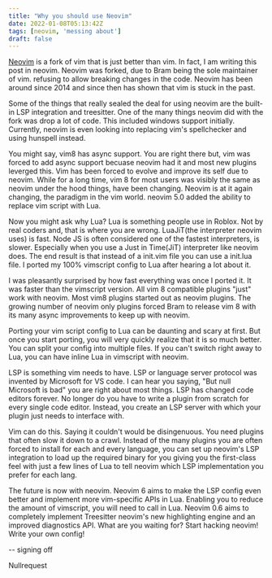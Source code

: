 ```yaml
---
title: "Why you should use Neovim"
date: 2022-01-08T05:13:42Z
tags: [neovim, 'messing about']
draft: false
---
```


[Neovim](neovim.io/) is a fork of vim that is just better than vim. In fact, I am writing this post in neovim. Neovim was forked, due to Bram being the sole maintainer of vim. refusing to allow breaking changes in the code. Neovim has been around since 2014 and since then has shown that vim is stuck in the past. 
 
Some of the things that really sealed the deal for using neovim are the built-in LSP integration and treesitter. One of the many things neovim did with the fork was drop a lot of code. This included windows support initially. Currently, neovim is even looking into replacing vim's spellchecker and using
 hunspell instead. 
 
You might say, vim8 has async support. You are right there but, vim was forced to add async support becuase neovim had it and most new plugins leverged this. Vim has been forced to evolve and improve its self due to neovim. While for a long time, vim 8 for most users was visibly the same as neovim under the hood things, have been changing. Neovim is at it again changing, the paradigm in the vim world. neovim 5.0 added the ability to replace vim script with Lua. 
 
Now you might ask why Lua? Lua is something people use in Roblox. Not by real coders and, that is where you are wrong. LuaJiT(the interpreter neovim uses) is fast. Node JS is often considered one of the fastest interpreters, is slower. Especially when you use a Just in Time(JiT) interpreter like neovim does. The end result is that instead of a init.vim file you can use a init.lua file. I ported my 100% vimscript config to Lua after hearing a lot about it. 
 
I was pleasantly surprised by how fast everything was once I ported it. It was faster than the vimscript version. All vim 8 compatible plugins "just" work with neovim. Most vim8 plugins started out as neovim plugins. The growing number of neovim only plugins forced Bram to release vim 8 with its many async improvements to keep up with neovim. 
 
Porting your vim script config to Lua can be daunting and scary at first. But once you start porting, you will very quickly realize that it is so much better. You can split your config into multiple files. If you can't switch right away to Lua, you can have inline Lua in vimscript with neovim. 
 
LSP is something vim needs to have. LSP or language server protocol was invented by Microsoft for VS code. I can hear you saying, "But null Microsoft is bad" you are right about most things. LSP has changed code editors forever. No longer do you have to write a plugin from scratch for every single code editor. Instead, you create an LSP server with which your plugin just needs to interface with. 
 
Vim can do this. Saying it couldn't would be disingenuous. You need plugins that often slow it down to a crawl. Instead of the many plugins you are often forced to install for each and every language, you can set up neovim's LSP integration to load up the required binary for you giving you the first-class feel with just a few lines of Lua to tell neovim which LSP implementation you prefer for each lang. 
 
The future is now with neovim. Neovim 6 aims to make the LSP config even better and implement more vim-specific APIs in Lua.   Enabling you to reduce the amount of vimscript, you will need to call in Lua. Neovim 0.6 aims to completely implement Treesitter neovim's new highlighting engine and an improved diagnostics API. What are you waiting for? Start hacking neovim! Write your own config!

-- signing off

Nullrequest
